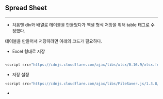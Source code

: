 ## Spread Sheet
---
- 처음엔 div와 배열로 테이블을 만들었다가 엑셀 형식 저장을 위해 table 태그로 수정했다.

테이블을 만들어서 저장하려면 아래의 코드가 필요하다.


- Excel 형태로 저장
`````` js

<script src="https://cdnjs.cloudflare.com/ajax/libs/xlsx/0.16.9/xlsx.full.min.js"></script>

`````` 
- 저장 설정
``````js
<script src="https://cdnjs.cloudflare.com/ajax/libs/FileSaver.js/1.3.8/FileSaver.min.js"></script>
``````

- 